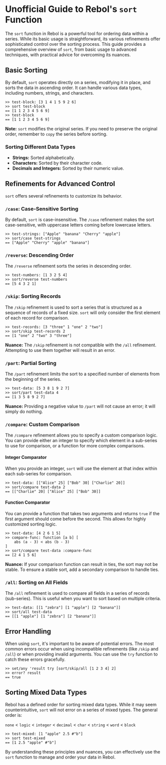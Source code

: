 # Unofficial Guide to Rebol's `sort` Function

The `sort` function in Rebol is a powerful tool for ordering data within a series. While its basic usage is straightforward, its various refinements offer sophisticated control over the sorting process. This guide provides a comprehensive overview of `sort`, from basic usage to advanced techniques, with practical advice for overcoming its nuances.

## Basic Sorting

By default, `sort` operates directly on a series, modifying it in place, and sorts the data in ascending order. It can handle various data types, including numbers, strings, and characters.

```rebol
>> test-block: [3 1 4 1 5 9 2 6]
>> sort test-block
== [1 1 2 3 4 5 6 9]
>> test-block
== [1 1 2 3 4 5 6 9]
```

**Note:** `sort` modifies the original series. If you need to preserve the original order, remember to `copy` the series before sorting.

### Sorting Different Data Types

- **Strings:** Sorted alphabetically.
- **Characters:** Sorted by their character code.
- **Decimals and Integers:** Sorted by their numeric value.

## Refinements for Advanced Control

`sort` offers several refinements to customize its behavior.

### `/case`: Case-Sensitive Sorting

By default, `sort` is case-insensitive. The `/case` refinement makes the sort case-sensitive, with uppercase letters coming before lowercase letters.

```rebol
>> test-strings: ["Apple" "banana" "Cherry" "apple"]
>> sort/case test-strings
== ["Apple" "Cherry" "apple" "banana"]
```

### `/reverse`: Descending Order

The `/reverse` refinement sorts the series in descending order.

```rebol
>> test-numbers: [1 3 2 5 4]
>> sort/reverse test-numbers
== [5 4 3 2 1]
```

### `/skip`: Sorting Records

The `/skip` refinement is used to sort a series that is structured as a sequence of records of a fixed size. `sort` will only consider the first element of each record for comparison.

```rebol
>> test-records: [3 "three" 1 "one" 2 "two"]
>> sort/skip test-records 2
== [1 "one" 2 "two" 3 "three"]
```

**Nuance:** The `/skip` refinement is not compatible with the `/all` refinement. Attempting to use them together will result in an error.

### `/part`: Partial Sorting

The `/part` refinement limits the sort to a specified number of elements from the beginning of the series.

```rebol
>> test-data: [5 3 8 1 9 2 7]
>> sort/part test-data 4
== [1 3 5 8 9 2 7]
```

**Nuance:** Providing a negative value to `/part` will not cause an error; it will simply do nothing.

### `/compare`: Custom Comparison

The `/compare` refinement allows you to specify a custom comparison logic. You can provide either an integer to specify which element in a sub-series to use for comparison, or a function for more complex comparisons.

#### Integer Comparator

When you provide an integer, `sort` will use the element at that index within each sub-series for comparison.

```rebol
>> test-data: [["Alice" 25] ["Bob" 30] ["Charlie" 20]]
>> sort/compare test-data 2
== [["Charlie" 20] ["Alice" 25] ["Bob" 30]]
```

#### Function Comparator

You can provide a function that takes two arguments and returns `true` if the first argument should come before the second. This allows for highly customized sorting logic.

```rebol
>> test-data: [4 2 6 1 5]
>> compare-func: function [a b] [
    abs (a - 3) < abs (b - 3)
]
>> sort/compare test-data :compare-func
== [2 4 1 5 6]
```

**Nuance:** If your comparison function can result in ties, the sort may not be stable. To ensure a stable sort, add a secondary comparison to handle ties.

### `/all`: Sorting on All Fields

The `/all` refinement is used to compare all fields in a series of records (sub-series). This is useful when you want to sort based on multiple criteria.

```rebol
>> test-data: [[1 "zebra"] [1 "apple"] [2 "banana"]]
>> sort/all test-data
== [[1 "apple"] [1 "zebra"] [2 "banana"]]
```

## Error Handling

When using `sort`, it's important to be aware of potential errors. The most common errors occur when using incompatible refinements (like `/skip` and `/all`) or when providing invalid arguments. You can use the `try` function to catch these errors gracefully.

```rebol
>> set/any 'result try [sort/skip/all [1 2 3 4] 2]
>> error? result
== true
```

## Sorting Mixed Data Types

Rebol has a defined order for sorting mixed data types. While it may seem counterintuitive, `sort` will not error on a series of mixed types. The general order is:

`none` < `logic` < `integer` < `decimal` < `char` < `string` < `word` < `block`

```rebol
>> test-mixed: [1 "apple" 2.5 #"b"]
>> sort test-mixed
== [1 2.5 "apple" #"b"]
```

By understanding these principles and nuances, you can effectively use the `sort` function to manage and order your data in Rebol.
